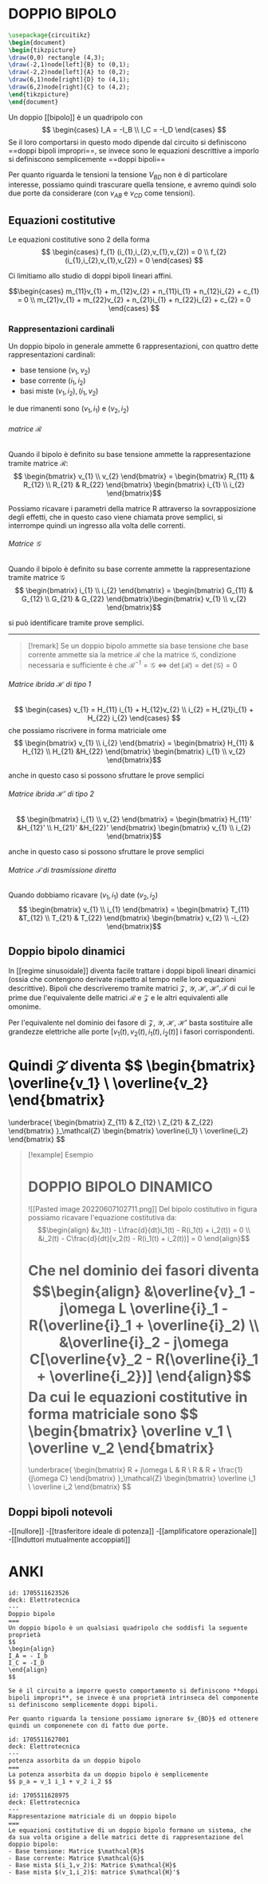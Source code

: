 # DOPPIO BIPOLO
```tikz
\usepackage{circuitikz}
\begin{document}
\begin{tikzpicture}
\draw(0,0) rectangle (4,3);
\draw(-2,1)node[left]{B} to (0,1);
\draw(-2,2)node[left]{A} to (0,2);
\draw(6,1)node[right]{D} to (4,1);
\draw(6,2)node[right]{C} to (4,2);
\end{tikzpicture}
\end{document}
```

Un doppio [[bipolo]] è un quadripolo con
$$ 
	\begin{cases}
	I_A = -I_B \\
	I_C = -I_D
	\end{cases}
$$
Se il loro comportarsi in questo modo dipende dal circuito si definiscono ==doppi bipoli impropri==, se invece sono le equazioni descrittive a imporlo si definiscono semplicemente ==doppi bipoli==

Per quanto riguarda le tensioni la tensione $V_{BD}$ non è di particolare interesse, possiamo quindi trascurare quella tensione, e avremo quindi solo due porte da considerare (con $v_{AB}$ e $v_{CD}$ come tensioni). 

## Equazioni costitutive
Le equazioni costitutive sono 2 della forma
$$ \begin{cases}
f_{1} (i_{1},i_{2},v_{1},v_{2}) = 0 \\
f_{2} (i_{1},i_{2},v_{1},v_{2}) = 0
\end{cases} $$

Ci limitiamo allo studio di doppi bipoli lineari affini.

$$\begin{cases}
 m_{11}v_{1} + m_{12}v_{2} + n_{11}i_{1} + n_{12}i_{2} + c_{1} = 0 \\
m_{21}v_{1} + m_{22}v_{2} + n_{21}i_{1} + n_{22}i_{2} + c_{2} = 0
\end{cases} $$

### Rappresentazioni cardinali
Un doppio bipolo in generale ammette 6 rappresentazioni, con quattro dette rappresentazioni cardinali:
- base tensione $(v_{1},v_{2})$
- base corrente $(i_{1},i_{2})$
- basi miste $(v_{1},i_{2}), (i_{1},v_{2})$

le due rimanenti sono $(v_{1},i_{1})$ e $(v_{2},i_{2})$

###### matrice $\mathcal{R}$
Quando il bipolo è definito su base tensione ammette la rappresentazione tramite matrice $\mathcal{R}$:
$$ \begin{bmatrix}
v_{1} \\
v_{2} 
\end{bmatrix} = \begin{bmatrix}
R_{11} & R_{12} \\
R_{21}  & R_{22}
\end{bmatrix}
\begin{bmatrix}
i_{1} \\
i_{2}
\end{bmatrix}$$

Possiamo ricavare i parametri della matrice R attraverso la sovrapposizione degli effetti, che in questo caso viene chiamata prove semplici, si interrompe quindi un ingresso alla volta delle correnti.

###### Matrice $\mathcal{G}$
Quando il bipolo è definito su base corrente ammette la rappresentazione tramite matrice $\mathcal{G}$
$$ \begin{bmatrix}
i_{1} \\
i_{2}
\end{bmatrix} = \begin{bmatrix}
G_{11} & G_{12} \\
G_{21} & G_{22}
\end{bmatrix}\begin{bmatrix}
v_{1} \\
v_{2}
\end{bmatrix}$$

si può identificare tramite prove semplici.
***
>[!remark]
>Se un doppio bipolo ammette sia base tensione che base corrente ammette sia la metrice $\mathcal{R}$ che la matrice $\mathcal{G}$, condizione necessaria e sufficiente è che $\mathcal{R}^{-1} = \mathcal{G} \iff \det(\mathcal{R}) = \det(\mathcal{G})=0$

###### Matrice ibrida $\mathcal{H}$ di tipo 1

$$ \begin{cases}
v_{1}  = H_{11} i_{1}  + H_{12}v_{2} \\
i_{2} = H_{21}i_{1} + H_{22} i_{2}
\end{cases} $$
che possiamo riscrivere in forma matriciale ome
$$ \begin{bmatrix}
v_{1} \\
i_{2} 
\end{bmatrix} = \begin{bmatrix}
H_{11}  & H_{12} \\
H_{21} &H_{22}
\end{bmatrix} \begin{bmatrix}
i_{1} \\
v_{2}
\end{bmatrix}$$

anche in questo caso si possono sfruttare le prove semplici


###### Matrice ibrida $\mathcal{H}'$ di tipo 2
$$ \begin{bmatrix}
i_{1} \\
v_{2}
\end{bmatrix} = \begin{bmatrix}
H_{11}' &H_{12}' \\
H_{21}' &H_{22}'
\end{bmatrix} \begin{bmatrix}
v_{1} \\
i_{2}
\end{bmatrix}$$

anche in questo caso si possono sfruttare le prove semplici

###### Matrice $\mathcal{T}$ di trasmissione diretta
Quando dobbiamo ricavare $(v_{1},i_{1})$ date $(v_{2},i_{2})$
$$ \begin{bmatrix}
v_{1} \\
i_{1}
\end{bmatrix} = \begin{bmatrix}
T_{11} &T_{12} \\
T_{21} & T_{22}
\end{bmatrix} \begin{bmatrix}
v_{2} \\
-i_{2}
\end{bmatrix}$$

## Doppio bipolo dinamici
In [[regime sinusoidale]] diventa facile trattare i doppi bipoli lineari dinamici (ossia che contengono derivate rispetto al tempo nelle loro equazioni descrittive).
Bipoli che descriveremo tramite matrici $\mathcal{Z,\ Y,\ H,\ H', T}$ di cui le prime due l'equivalente delle matrici $\mathcal{R}$ e $\mathcal{Z}$ e le altri equivalenti alle omonime.

Per l'equivalente nel dominio dei fasore di $\mathcal{Z,\ Y,\ H,\ H'}$ basta sostituire alle grandezze elettriche alle porte \[$v_1(t), v_2(t),i_1(t),i_2(t)$\] i fasori corrispondenti.

Quindi $\mathcal{Z}$ diventa
$$
\begin{bmatrix}
\overline{v_1} \\
\overline{v_2}
\end{bmatrix} 
=
\underbrace{
\begin{bmatrix}
Z_{11} & Z_{12} \\
Z_{21} & Z_{22}
\end{bmatrix}
}_\mathcal{Z}
\begin{bmatrix}
\overline{i_1} \\
\overline{i_2}
\end{bmatrix}
$$

>[!example] Esempio
># DOPPIO BIPOLO DINAMICO
>![[Pasted image 20220607102711.png]]
>Del bipolo costitutivo in figura possiamo ricavare l'equazione costitutiva da:
>$$\begin{align}
>&v_1(t) - L\frac{d}{dt}i_1(t) - R(i_1(t) + i_2(t)) = 0 \\
>&i_2(t) - C\frac{d}{dt}[v_2(t) - R(i_1(t) + i_2(t))] = 0
>\end{align}$$
>
>Che nel dominio dei fasori diventa
>$$\begin{align}
&\overline{v}_1 - j\omega L \overline{i}_1 - R(\overline{i}_1 + \overline{i}_2) \\
&\overline{i}_2 - j\omega C[\overline{v}_2 - R(\overline{i}_1 + \overline{i_2})]
>\end{align}$$
>Da cui le equazioni costitutive in forma matriciale sono
>$$
>\begin{bmatrix}
>\overline v_1 \\
>\overline v_2 
>\end{bmatrix}
> =
>\underbrace{
>\begin{bmatrix}
>R + j\omega L & R \\ R & R + \frac{1}{j\omega C}
>\end{bmatrix}
>}_\mathcal{Z}
>\begin{bmatrix}
>\overline i_1 \\ \overline i_2
>\end{bmatrix}
>$$


## Doppi bipoli notevoli
-[[nullore]]
-[[trasferitore ideale di potenza]]
-[[amplificatore operazionale]]
-[[Induttori mutualmente accoppiati]]

# ANKI

```anki
id: 1705511623526
deck: Elettrotecnica
---
Doppio bipolo
===
Un doppio bipolo è un qualsiasi quadripolo che soddisfi la seguente proprietà
$$ 
\begin{align}
I_A = - I_b
I_C = -I_D
\end{align}
$$

Se è il circuito a imporre questo comportamento si definiscono **doppi bipoli impropri**, se invece è una proprietà intrinseca del componente si definiscono semplicemente doppi bipoli.

Per quanto riguarda la tensione possiamo ignorare $v_{BD}$ ed ottenere quindi un componenete con di fatto due porte.
```


```anki
id: 1705511627001
deck: Elettrotecnica
---
potenza assorbita da un doppio bipolo 
===
La potenza assorbita da un doppio bipolo è semplicemente
$$ p_a = v_1 i_1 + v_2 i_2 $$
```


```anki
id: 1705511628975
deck: Elettrotecnica
---
Rappresentazione matriciale di un doppio bipolo
===
Le equazioni costitutive di un doppio bipolo formano un sistema, che da sua volta origine a delle matrici dette di rappresentazione del doppio bipolo:
- Base tensione: Matrice $\mathcal{R}$ 
- Base corrente: Matrice $\mathcal{G}$
- Base mista $(i_1,v_2)$: Matrice $\mathcal{H}$
- Base mista $(v_1,i_2)$: matrice $\mathcal{H}'$
```
